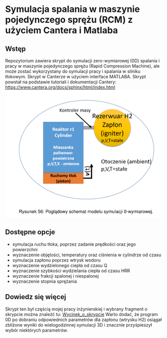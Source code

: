 # Symulacja spalania w maszynie pojedynczego sprężu (RCM) z użyciem Cantera i Matlaba
## Wstęp
Repozytorium zawiera skrypt do symulacji zero-wymiarowej (0D) spalania i pracy w maszynie pojedynczego sprężu (Rapid Compression Machine), ale może zostać wykorzystany do symulacji pracy i spalania w silniku tłokowym. Skrypt w Canterze w użyciem interface MATLABA. Skrypt powstał na podstawie tutoriali i dokumentacji Cantery: https://www.cantera.org/docs/sphinx/html/index.html
![rcm](img/rys.png)

## Dostępne opcje

* symulacja ruchu tłoka, poprzez zadanie prędkości oraz jego powierzchni
* wyznaczenie objętości, temperatury oraz ciśnienia w cylindrze od czasu
* symulacja zapłonu poprzez wtrysk wodoru
* wyznaczenie wydzielonego ciepła od czasu Q
* wyznaczenie szybkości wydzielania ciepła od czasu HRR
* wyznaczenie frakcji spalonej i niespalonej
* wyznaczenie stopnia sprężania

## Dowiedz się więcej
Skrypt ten był częścią mojej pracy inżynierskiej i wybrany fragment o skrypcie można znaleźć tu: [Wycinek_o_skrypcie](rcm.pdf)
Warto dodać, że program 0D po dobraniu odpowiednich parametrów dla zapłonu (wtrysku H2) osiągał zbliżone wyniki do wielogodzinnej symulacji 3D i znacznie przyśpieszył wybór niektórych parametrów.



